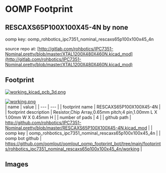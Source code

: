 # OOMP Footprint  
## RESCAXS65P100X100X45-4N  by none  
  
oomp key: oomp_rohbotics_ipc7351_nominal_rescaxs65p100x100x45_4n  
  
source repo at: [http://gitlab.com/rohbotics/IPC7351-Nominal.pretty/blob/master/XTAL1200X480X460N.kicad_mod](http://gitlab.com/rohbotics/IPC7351-Nominal.pretty/blob/master/XTAL1200X480X460N.kicad_mod)  
## Footprint  
  
[![working_kicad_pcb_3d.png](working_kicad_pcb_3d_600.png)](working_kicad_pcb_3d.png)  
  
[![working.png](working_600.png)](working.png)  
| name | value | 
| --- | --- | 
| footprint name | RESCAXS65P100X100X45-4N | 
| footprint description | Resistor,Chip Array,0.65mm pitch;4 pin,1.00mm L X 1.00mm W X 0.45mm H | 
| number of pads | 4 | 
| github path | http://github.com/rohbotics/IPC7351-Nominal.pretty/blob/master/RESCAXS65P100X100X45-4N.kicad_mod | 
| oomp key | oomp_rohbotics_ipc7351_nominal_rescaxs65p100x100x45_4n | 
| oomp bot github | https://github.com/oomlout/oomlout_oomp_footprint_bot/tree/main/footprints/rohbotics_ipc7351_nominal_rescaxs65p100x100x45_4n/working | 
## Images  
